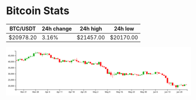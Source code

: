 # Bitcoin Stats

BTC/USDT|24h change|24h high|24h low|
|---|---|---|---|
|$20978.20|3.16%|$21457.00|$20170.00|

<img src="./chart.svg">
